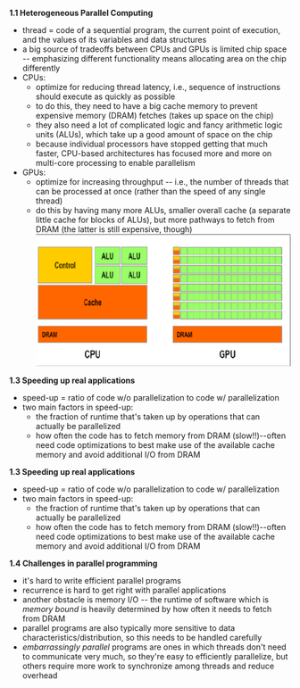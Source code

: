 **1.1 Heterogeneous Parallel Computing**
- thread = code of a sequential program, the current point of execution, and the values of its variables and data structures
- a big source of tradeoffs between CPUs and GPUs is limited chip space -- emphasizing different functionality means allocating area on the chip differently
- CPUs: 
	- optimize for reducing thread latency, i.e., sequence of instructions should execute as quickly as possible
	- to do this, they need to have a big cache memory to prevent expensive memory (DRAM) fetches (takes up space on the chip)
	- they also need a lot of complicated logic and fancy arithmetic logic units (ALUs), which take up a good amount of space on the chip
	- because individual processors have stopped getting that much faster, CPU-based architectures has focused more and more on multi-core processing to enable parallelism
- GPUs: 
	- optimize for increasing throughput -- i.e., the number of threads that can be processed at once (rather than the speed of any single thread)
	- do this by having many more ALUs, smaller overall cache (a separate little cache for blocks of ALUs), but more pathways to fetch from DRAM (the latter is still expensive, though)
![](figs/ch1_cpu-gpu.png)

**1.3 Speeding up real applications**
- speed-up = ratio of code w/o parallelization to code w/ parallelization
- two main factors in speed-up:
	- the fraction of runtime that's taken up by operations that can actually be parallelized
	- how often the code has to fetch memory from DRAM (slow!!)--often need code optimizations to best make use of the available cache memory and avoid additional I/O from DRAM


**1.3 Speeding up real applications**
- speed-up = ratio of code w/o parallelization to code w/ parallelization
- two main factors in speed-up:
	- the fraction of runtime that's taken up by operations that can actually be parallelized
	- how often the code has to fetch memory from DRAM (slow!!)--often need code optimizations to best make use of the available cache memory and avoid additional I/O from DRAM

**1.4 Challenges in parallel programming**
- it's hard to write efficient parallel programs
- recurrence is hard to get right with parallel applications
- another obstacle is memory I/O -- the runtime of software which is *memory bound* is heavily determined by how often it needs to fetch from DRAM
- parallel programs are also typically more sensitive to data characteristics/distribution, so this needs to be handled carefully
- *embarrassingly parallel* programs are ones in which threads don't need to communicate very much, so they're easy to efficiently parallelize, but others require more work to synchronize among threads and reduce overhead